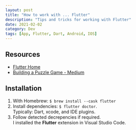 ```yaml
---
layout: post
title: "How to work with ... Flutter"
description: "Tips and tricks for working with Flutter"
date: 2021-02-02
category: Dev
tags: [App, Flutter, Dart, Android, IOS]
---
```


## Resources

* [Flutter Home](https://flutter.dev)
* [Building a Puzzle Game - Medium](https://medium.com/quick-code/building-a-puzzle-game-using-flutter-6f629873102d)

## Installation

1. With Homebrew: `$ brew install --cask flutter`
2. Install dependencies: `$ flutter doctor`.  
Typically: Dart, xcode, and IDE plugins.
3. Follow detected decrepencies if required.  
I installed the **Flutter** extension in Visual Studio Code.
